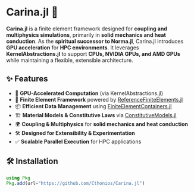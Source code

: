 # Carina.jl 🚀

**Carina.jl** is a finite element framework designed for **coupling
  and multiphysics simulations**, primarily in **solid mechanics and
  heat conduction**. As the **spiritual successor to Norma.jl**,
  Carina.jl introduces **GPU acceleration** for **HPC
  environments**. It leverages **KernelAbstractions.jl** to support
  **CPUs, NVIDIA GPUs, and AMD GPUs** while maintaining a flexible,
  extensible architecture.

## **✨ Features**
- 🚀 **GPU-Accelerated Computation** (via KernelAbstractions.jl)
- 🔧 **Finite Element Framework** powered by [ReferenceFiniteElements.jl](https://github.com/Cthonios/ReferenceFiniteElements.jl)
- 📦 **Efficient Data Management** using [FiniteElementContainers.jl](https://github.com/Cthonios/FiniteElementContainers.jl)
- 🏗 **Material Models & Constitutive Laws** via [ConstitutiveModels.jl](https://github.com/Cthonios/ConstitutiveModels.jl)
- 🌍 **Coupling & Multiphysics** for **solid mechanics and heat conduction**
- 🛠 **Designed for Extensibility & Experimentation**
- ✅ **Scalable Parallel Execution** for HPC applications

## **🛠 Installation**
```julia
using Pkg
Pkg.add(url="https://github.com/Cthonios/Carina.jl")
